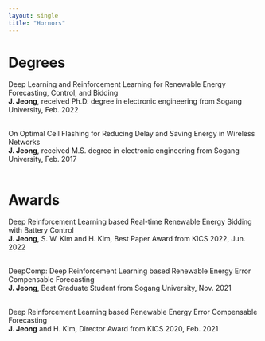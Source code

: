 ```yaml
---
layout: single
title: "Hornors"
---
```


# __Degrees__<br/>

Deep Learning and Reinforcement Learning for Renewable Energy Forecasting, Control, and Bidding<br/>
__J. Jeong__, received Ph.D. degree in electronic engineering from Sogang University, Feb. 2022<br/><br/>

On Optimal Cell Flashing for Reducing Delay and Saving Energy in Wireless Networks<br/>
__J. Jeong__, received M.S. degree in electronic engineering from Sogang University, Feb. 2017<br/><br/>

# __Awards__<br/>

Deep Reinforcement Learning based Real-time Renewable Energy Bidding with Battery Control<br/>
__J. Jeong__, S. W. Kim and H. Kim, Best Paper Award from KICS 2022, Jun. 2022<br/><br/>

DeepComp: Deep Reinforcement Learning based Renewable Energy Error Compensable Forecasting<br/>
__J. Jeong__, Best Graduate Student from Sogang University, Nov. 2021<br/><br/>

Deep Reinforcement Learning based Renewable Energy Error Compensable Forecasting<br/>
__J. Jeong__ and H. Kim, Director Award from KICS 2020, Feb. 2021<br/><br/>
